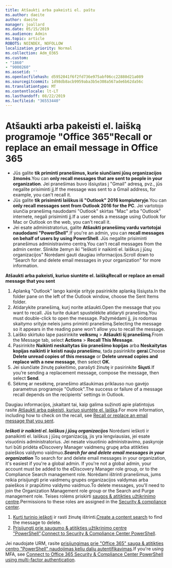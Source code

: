 ```yaml
---
title: Atšaukti arba pakeisti el. paštu
ms.author: daeite
author: daeite
manager: joallard
ms.date: 05/15/2019
ms.audience: Admin
ms.topic: article
ROBOTS: NOINDEX, NOFOLLOW
localization_priority: Normal
ms.collection: Adm_O365
ms.custom:
- "1860"
- "9000260"
ms.assetid: ''
ms.openlocfilehash: d5952041f6f2fd736e975abf06cc22880d21a089
ms.sourcegitcommit: 1d98db8acb9959aba3b5e308a567ade6b62da56c
ms.translationtype: MT
ms.contentlocale: lt-LT
ms.lasthandoff: 08/22/2019
ms.locfileid: "36553440"
---
```

# <a name="recall-or-replace-an-email-message-in-office-365"></a><span data-ttu-id="f3e78-102">Atšaukti arba pakeisti el. laišką programoje "Office 365"</span><span class="sxs-lookup"><span data-stu-id="f3e78-102">Recall or replace an email message in Office 365</span></span>

- <span data-ttu-id="f3e78-103">Jūs galite **tik priminti pranešimus, kurie siunčiami jūsų organizacijos žmonės**.</span><span class="sxs-lookup"><span data-stu-id="f3e78-103">You can **only recall messages that are sent to people in your organization**.</span></span> <span data-ttu-id="f3e78-104">Jei pranešimas buvo išsiųstas į "Gmail" adresą, pvz., jūs negalite prisiminti jį.</span><span class="sxs-lookup"><span data-stu-id="f3e78-104">If the message was sent to a Gmail address, for example, you can't recall it.</span></span>
- <span data-ttu-id="f3e78-105">Jūs galite **tik prisiminti laiškus iš "Outlook" 2016 kompiuteryje**.</span><span class="sxs-lookup"><span data-stu-id="f3e78-105">You can **only recall messages sent from Outlook 2016 for the PC**.</span></span> <span data-ttu-id="f3e78-106">Jei vartotojo siunčia pranešimą naudodami "Outlook" skirtas "Mac" arba "Outlook" internete, negali prisiminti jį.</span><span class="sxs-lookup"><span data-stu-id="f3e78-106">If a user sends a message using Outlook for Mac or Outlook on the web, you can't recall it.</span></span>
- <span data-ttu-id="f3e78-107">Jei esate administratorius, galite **Atšaukti pranešimų vardu vartotojai naudodami "PowerShell"**.</span><span class="sxs-lookup"><span data-stu-id="f3e78-107">If you're an admin, you can **recall messages on behalf of users by using PowerShell**.</span></span> <span data-ttu-id="f3e78-108">Jūs negalite prisiminti pranešimus administravimo centrą.</span><span class="sxs-lookup"><span data-stu-id="f3e78-108">You can't recall messages from the admin center.</span></span> <span data-ttu-id="f3e78-109">Slinkite žemyn iki "Ieškoti ir naikinti el. laiškus į jūsų organizacijos" Norėdami gauti daugiau informacijos.</span><span class="sxs-lookup"><span data-stu-id="f3e78-109">Scroll down to "Search for and delete email messages in your organization" for more information.</span></span>

<span data-ttu-id="f3e78-110">**Atšaukti arba pakeisti, kuriuo siuntėte el. laišką**</span><span class="sxs-lookup"><span data-stu-id="f3e78-110">**Recall or replace an email message that you sent**</span></span>

1. <span data-ttu-id="f3e78-111">Aplanką "Outlook" lango kairėje srityje pasirinkite aplanką Išsiųsta.</span><span class="sxs-lookup"><span data-stu-id="f3e78-111">In the folder pane on the left of the Outlook window, choose the Sent Items folder.</span></span>
2. <span data-ttu-id="f3e78-112">Atidarykite pranešimą, kurį norite atšaukti.</span><span class="sxs-lookup"><span data-stu-id="f3e78-112">Open the message that you want to recall.</span></span> <span data-ttu-id="f3e78-113">Jūs turite dukart spustelėkite atidaryti pranešimą.</span><span class="sxs-lookup"><span data-stu-id="f3e78-113">You must double-click to open the message.</span></span> <span data-ttu-id="f3e78-114">Pažymėdami jį, jis rodomas skaitymo srityje neleis jums priminti pranešimą.</span><span class="sxs-lookup"><span data-stu-id="f3e78-114">Selecting the message so it appears in the reading pane won't allow you to recall the message.</span></span>
3. <span data-ttu-id="f3e78-115">Laiško skirtuko lape pasirinkite **veiksmų** > **Atšaukti šį pranešimą**.</span><span class="sxs-lookup"><span data-stu-id="f3e78-115">From the Message tab, select **Actions** > **Recall This Message**.</span></span>
4. <span data-ttu-id="f3e78-116">Pasirinkite **Naikinti neskaitytas šio pranešimo kopijas** arba **Neskaitytas kopijas naikinti ir keisti nauju pranešimu**, tada pasirinkite **gerai**.</span><span class="sxs-lookup"><span data-stu-id="f3e78-116">Choose **Delete unread copies of this message** or **Delete unread copies and replace with a new message**, then select **OK**.</span></span>
5. <span data-ttu-id="f3e78-117">Jei siunčiate žinutę pakeitimo, parašyti žinutę ir pasirinkite **Siųsti**.</span><span class="sxs-lookup"><span data-stu-id="f3e78-117">If you’re sending a replacement message, compose the message, then select **Send**.</span></span>
6. <span data-ttu-id="f3e78-118">Sėkmę ar nesėkmę, pranešimo atšaukimas priklauso nuo gavėjo parametrus programoje "Outlook".</span><span class="sxs-lookup"><span data-stu-id="f3e78-118">The success or failure of a message recall depends on the recipients' settings in Outlook.</span></span>

<span data-ttu-id="f3e78-119">Daugiau informacijos, įskaitant tai, kaip galima sužinoti apie platintojus rasite [Atšaukti arba pakeisti, kuriuo siuntėte el. laišką](https://support.office.com/article/35027f88-d655-4554-b4f8-6c0729a723a0).</span><span class="sxs-lookup"><span data-stu-id="f3e78-119">For more information, including how to check on the recall, see [Recall or replace an email message that you sent](https://support.office.com/article/35027f88-d655-4554-b4f8-6c0729a723a0).</span></span>

<span data-ttu-id="f3e78-120">***Ieškoti ir naikinti el. laiškus į jūsų organizacijos*** Norėdami ieškoti ir panaikinti el. laiškus į jūsų organizaciją, jis yra lengviausias, jei esate visuotinis administratorius. Jei nesate visuotinio administravimo, paskyroje turi būti pridėta eDiscovery Manager vaidmenų grupę arba atitikties paieškos valdymo vaidmuo.</span><span class="sxs-lookup"><span data-stu-id="f3e78-120">***Search for and delete email messages in your organization*** To search for and delete email messages in your organization, it's easiest if you're a global admin. If you're not a global admin, your account must be added to the eDiscovery Manager role group, or to the Compliance Search management role.</span></span> <span data-ttu-id="f3e78-121">Norėdami ištrinti pranešimus, jums reikia prisijungti prie vaidmenų grupės organizacijos valdymas arba paieškos ir prapūtimo valdymo vaidmuo.</span><span class="sxs-lookup"><span data-stu-id="f3e78-121">To delete messages, you'll need to join the Organization Management role group or the Search and Purge management role.</span></span> <span data-ttu-id="f3e78-122">Teises rolėms priskirti [saugos & atitikties užtikrinimo centre](https://protection.office.com/).</span><span class="sxs-lookup"><span data-stu-id="f3e78-122">Permissions to these roles are assigned in the [Security & compliance center](https://protection.office.com/).</span></span>

1. <span data-ttu-id="f3e78-123">[Kurti turinio ieškoti](https://docs.microsoft.com/office365/securitycompliance/content-search) ir rasti žinutę ištrinti.</span><span class="sxs-lookup"><span data-stu-id="f3e78-123">[Create a content search](https://docs.microsoft.com/office365/securitycompliance/content-search) to find the message to delete.</span></span>
2. <span data-ttu-id="f3e78-124">[Prisijungti prie saugumo & atitikties užtikrinimo centre "PowerShell"](https://docs.microsoft.com/powershell/exchange/office-365-scc/connect-to-scc-powershell/connect-to-scc-powershell?view=exchange-ps).</span><span class="sxs-lookup"><span data-stu-id="f3e78-124">[Connect to Security & Compliance Center PowerShell](https://docs.microsoft.com/powershell/exchange/office-365-scc/connect-to-scc-powershell/connect-to-scc-powershell?view=exchange-ps).</span></span> 

<span data-ttu-id="f3e78-125">Jei naudojate URM, rasite [prisijungimas prie "Office 365" sauga & atitikties centro "PowerShell" naudojimas kelių dalių autentifikavimas](https://docs.microsoft.com/powershell/exchange/office-365-scc/connect-to-scc-powershell/mfa-connect-to-scc-powershell?view=exchange-ps).</span><span class="sxs-lookup"><span data-stu-id="f3e78-125">If you're using MFA, see [Connect to Office 365 Security & Compliance Center PowerShell using multi-factor authentication](https://docs.microsoft.com/powershell/exchange/office-365-scc/connect-to-scc-powershell/mfa-connect-to-scc-powershell?view=exchange-ps).</span></span> 
